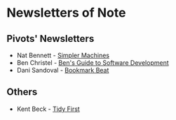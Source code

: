 
# Newsletters of Note

## Pivots' Newsletters

- Nat Bennett - [Simpler Machines](https://www.simplermachines.com/)
- Ben Christel - [Ben's Guide to Software Development](https://bensguide.substack.com/)
- Dani Sandoval - [Bookmark Beat](https://bookmarkbeat.substack.com/)

## Others

- Kent Beck - [Tidy First](https://tidyfirst.substack.com/)
